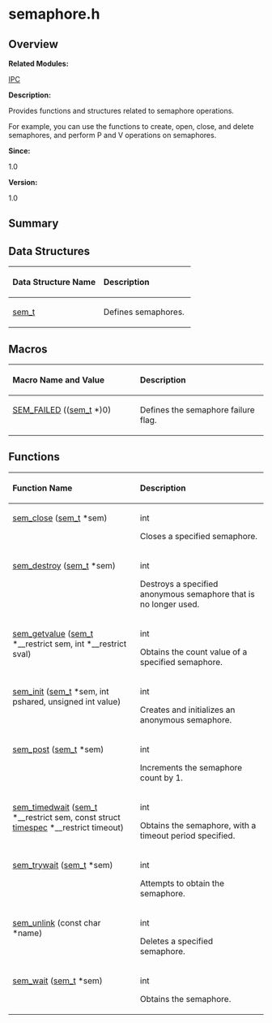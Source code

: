 # semaphore.h<a name="EN-US_TOPIC_0000001054748011"></a>

## **Overview**<a name="section766043969084832"></a>

**Related Modules:**

[IPC](ipc.md)

**Description:**

Provides functions and structures related to semaphore operations. 

For example, you can use the functions to create, open, close, and delete semaphores, and perform P and V operations on semaphores.

**Since:**

1.0

**Version:**

1.0

## **Summary**<a name="section1409724101084832"></a>

## Data Structures<a name="nested-classes"></a>

<a name="table96434775084832"></a>
<table><thead align="left"><tr id="row614773592084832"><th class="cellrowborder" valign="top" width="50%" id="mcps1.1.3.1.1"><p id="p1577395823084832"><a name="p1577395823084832"></a><a name="p1577395823084832"></a>Data Structure Name</p>
</th>
<th class="cellrowborder" valign="top" width="50%" id="mcps1.1.3.1.2"><p id="p2008474737084832"><a name="p2008474737084832"></a><a name="p2008474737084832"></a>Description</p>
</th>
</tr>
</thead>
<tbody><tr id="row2065719279084832"><td class="cellrowborder" valign="top" width="50%" headers="mcps1.1.3.1.1 "><p id="p120286844084832"><a name="p120286844084832"></a><a name="p120286844084832"></a><a href="sem_t.md">sem_t</a></p>
</td>
<td class="cellrowborder" valign="top" width="50%" headers="mcps1.1.3.1.2 "><p id="p1362358577084832"><a name="p1362358577084832"></a><a name="p1362358577084832"></a>Defines semaphores. </p>
</td>
</tr>
</tbody>
</table>

## Macros<a name="define-members"></a>

<a name="table895814011084832"></a>
<table><thead align="left"><tr id="row1528959567084832"><th class="cellrowborder" valign="top" width="50%" id="mcps1.1.3.1.1"><p id="p529667124084832"><a name="p529667124084832"></a><a name="p529667124084832"></a>Macro Name and Value</p>
</th>
<th class="cellrowborder" valign="top" width="50%" id="mcps1.1.3.1.2"><p id="p1589974448084832"><a name="p1589974448084832"></a><a name="p1589974448084832"></a>Description</p>
</th>
</tr>
</thead>
<tbody><tr id="row1147250591084832"><td class="cellrowborder" valign="top" width="50%" headers="mcps1.1.3.1.1 "><p id="p802437960084832"><a name="p802437960084832"></a><a name="p802437960084832"></a><a href="ipc.md#ga2ef55dcb46a51cb0f879f4c1724bdded">SEM_FAILED</a>   ((<a href="sem_t.md">sem_t</a> *)0)</p>
</td>
<td class="cellrowborder" valign="top" width="50%" headers="mcps1.1.3.1.2 "><p id="p1726826754084832"><a name="p1726826754084832"></a><a name="p1726826754084832"></a>Defines the semaphore failure flag. </p>
</td>
</tr>
</tbody>
</table>

## Functions<a name="func-members"></a>

<a name="table1705430334084832"></a>
<table><thead align="left"><tr id="row1843819363084832"><th class="cellrowborder" valign="top" width="50%" id="mcps1.1.3.1.1"><p id="p553566938084832"><a name="p553566938084832"></a><a name="p553566938084832"></a>Function Name</p>
</th>
<th class="cellrowborder" valign="top" width="50%" id="mcps1.1.3.1.2"><p id="p302440967084832"><a name="p302440967084832"></a><a name="p302440967084832"></a>Description</p>
</th>
</tr>
</thead>
<tbody><tr id="row34250696084832"><td class="cellrowborder" valign="top" width="50%" headers="mcps1.1.3.1.1 "><p id="p600955230084832"><a name="p600955230084832"></a><a name="p600955230084832"></a><a href="ipc.md#ga4e398fea1080fd7919e5c72ee94e2fc5">sem_close</a> (<a href="sem_t.md">sem_t</a> *sem)</p>
</td>
<td class="cellrowborder" valign="top" width="50%" headers="mcps1.1.3.1.2 "><p id="p1086172710084832"><a name="p1086172710084832"></a><a name="p1086172710084832"></a>int </p>
<p id="p2124398928084832"><a name="p2124398928084832"></a><a name="p2124398928084832"></a>Closes a specified semaphore. </p>
</td>
</tr>
<tr id="row1721913525084832"><td class="cellrowborder" valign="top" width="50%" headers="mcps1.1.3.1.1 "><p id="p73611111084832"><a name="p73611111084832"></a><a name="p73611111084832"></a><a href="ipc.md#ga6bc9a7dd941a9b5e319715b767af5682">sem_destroy</a> (<a href="sem_t.md">sem_t</a> *sem)</p>
</td>
<td class="cellrowborder" valign="top" width="50%" headers="mcps1.1.3.1.2 "><p id="p1412260818084832"><a name="p1412260818084832"></a><a name="p1412260818084832"></a>int </p>
<p id="p1541530776084832"><a name="p1541530776084832"></a><a name="p1541530776084832"></a>Destroys a specified anonymous semaphore that is no longer used. </p>
</td>
</tr>
<tr id="row507843931084832"><td class="cellrowborder" valign="top" width="50%" headers="mcps1.1.3.1.1 "><p id="p786010547084832"><a name="p786010547084832"></a><a name="p786010547084832"></a><a href="ipc.md#ga934bcc3cbc0c67a9e3a8e7a43c023460">sem_getvalue</a> (<a href="sem_t.md">sem_t</a> *__restrict sem, int *__restrict sval)</p>
</td>
<td class="cellrowborder" valign="top" width="50%" headers="mcps1.1.3.1.2 "><p id="p52909936084832"><a name="p52909936084832"></a><a name="p52909936084832"></a>int </p>
<p id="p1459495852084832"><a name="p1459495852084832"></a><a name="p1459495852084832"></a>Obtains the count value of a specified semaphore. </p>
</td>
</tr>
<tr id="row141324220084832"><td class="cellrowborder" valign="top" width="50%" headers="mcps1.1.3.1.1 "><p id="p1943662547084832"><a name="p1943662547084832"></a><a name="p1943662547084832"></a><a href="ipc.md#ga532509bd8a6499f8193253192fb83a3d">sem_init</a> (<a href="sem_t.md">sem_t</a> *sem, int pshared, unsigned int value)</p>
</td>
<td class="cellrowborder" valign="top" width="50%" headers="mcps1.1.3.1.2 "><p id="p1057721368084832"><a name="p1057721368084832"></a><a name="p1057721368084832"></a>int </p>
<p id="p600581776084832"><a name="p600581776084832"></a><a name="p600581776084832"></a>Creates and initializes an anonymous semaphore. </p>
</td>
</tr>
<tr id="row1725060317084832"><td class="cellrowborder" valign="top" width="50%" headers="mcps1.1.3.1.1 "><p id="p1810879975084832"><a name="p1810879975084832"></a><a name="p1810879975084832"></a><a href="ipc.md#ga015dce85cab8477c679cc47968958247">sem_post</a> (<a href="sem_t.md">sem_t</a> *sem)</p>
</td>
<td class="cellrowborder" valign="top" width="50%" headers="mcps1.1.3.1.2 "><p id="p323877717084832"><a name="p323877717084832"></a><a name="p323877717084832"></a>int </p>
<p id="p1569105389084832"><a name="p1569105389084832"></a><a name="p1569105389084832"></a>Increments the semaphore count by 1. </p>
</td>
</tr>
<tr id="row1926502844084832"><td class="cellrowborder" valign="top" width="50%" headers="mcps1.1.3.1.1 "><p id="p582441033084832"><a name="p582441033084832"></a><a name="p582441033084832"></a><a href="ipc.md#ga9d832817226c594e7628e2cc7ed7d723">sem_timedwait</a> (<a href="sem_t.md">sem_t</a> *__restrict sem, const struct <a href="timespec.md">timespec</a> *__restrict timeout)</p>
</td>
<td class="cellrowborder" valign="top" width="50%" headers="mcps1.1.3.1.2 "><p id="p346302062084832"><a name="p346302062084832"></a><a name="p346302062084832"></a>int </p>
<p id="p277064343084832"><a name="p277064343084832"></a><a name="p277064343084832"></a>Obtains the semaphore, with a timeout period specified. </p>
</td>
</tr>
<tr id="row1916757127084832"><td class="cellrowborder" valign="top" width="50%" headers="mcps1.1.3.1.1 "><p id="p1896477375084832"><a name="p1896477375084832"></a><a name="p1896477375084832"></a><a href="ipc.md#ga4de7a9a334b01b6373b017aaefa07cf0">sem_trywait</a> (<a href="sem_t.md">sem_t</a> *sem)</p>
</td>
<td class="cellrowborder" valign="top" width="50%" headers="mcps1.1.3.1.2 "><p id="p946973163084832"><a name="p946973163084832"></a><a name="p946973163084832"></a>int </p>
<p id="p1364408593084832"><a name="p1364408593084832"></a><a name="p1364408593084832"></a>Attempts to obtain the semaphore. </p>
</td>
</tr>
<tr id="row1947143977084832"><td class="cellrowborder" valign="top" width="50%" headers="mcps1.1.3.1.1 "><p id="p735857883084832"><a name="p735857883084832"></a><a name="p735857883084832"></a><a href="ipc.md#ga776256d1a473906f8b7490689bfcb75c">sem_unlink</a> (const char *name)</p>
</td>
<td class="cellrowborder" valign="top" width="50%" headers="mcps1.1.3.1.2 "><p id="p664238821084832"><a name="p664238821084832"></a><a name="p664238821084832"></a>int </p>
<p id="p68854864084832"><a name="p68854864084832"></a><a name="p68854864084832"></a>Deletes a specified semaphore. </p>
</td>
</tr>
<tr id="row8714911084832"><td class="cellrowborder" valign="top" width="50%" headers="mcps1.1.3.1.1 "><p id="p349093401084832"><a name="p349093401084832"></a><a name="p349093401084832"></a><a href="ipc.md#gaad70020dca2241a2b78e272ca033271b">sem_wait</a> (<a href="sem_t.md">sem_t</a> *sem)</p>
</td>
<td class="cellrowborder" valign="top" width="50%" headers="mcps1.1.3.1.2 "><p id="p2006423985084832"><a name="p2006423985084832"></a><a name="p2006423985084832"></a>int </p>
<p id="p1932240049084832"><a name="p1932240049084832"></a><a name="p1932240049084832"></a>Obtains the semaphore. </p>
</td>
</tr>
</tbody>
</table>

